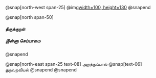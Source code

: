 
@snap[north-west span-25]
@img[width=100, height=130](assets/img/thirukkural-logo2.png)
@snapend

@snap[north span-50]

<h4 id="title"> திருக்குறள் </h4>

##### இன்னா செய்யாமை
@snapend

@snap[north-east span-25 text-08]
அறத்துப்பால்
@snap[text-06]
துறவறவியல்
@snapend
@snapend
